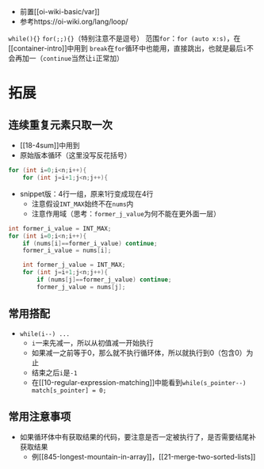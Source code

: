 - 前置[[oi-wiki-basic/var]]
- 参考https://oi-wiki.org/lang/loop/

`while(){}`
`for(;;){}`（特别注意不是逗号）
范围`for`：`for (auto x:s)`，在[[container-intro]]中用到
`break`在`for`循环中也能用，直接跳出，也就是最后`i`不会再加一（`continue`当然让`i`正常加）
# 拓展
## 连续重复元素只取一次
- [[18-4sum]]中用到
- 原始版本循环（这里没写反花括号）
```cpp
for (int i=0;i<n;i++){
    for (int j=i+1;j<n;j++){
```
- snippet版：4行一组，原来1行变成现在4行
  - 注意假设`INT_MAX`始终不在`nums`内
  - 注意作用域（思考：`former_j_value`为何不能在更外面一层）
```cpp
int former_i_value = INT_MAX;
for (int i=0;i<n;i++){
    if (nums[i]==former_i_value) continue;
    former_i_value = nums[i];

    int former_j_value = INT_MAX;
    for (int j=i+1;j<n;j++){
        if (nums[j]==former_j_value) continue;
        former_j_value = nums[j];
```
## 常用搭配
- `while(i--) ...`
  - `i`一来先减一，所以从初值减一开始执行
  - 如果减一之前等于0，那么就不执行循环体，所以就执行到0（包含0）为止
  - 结束之后`i`是`-1`
  - 在[[10-regular-expression-matching]]中能看到`while(s_pointer--) match[s_pointer] = 0;`
## 常用注意事项
- 如果循环体中有获取结果的代码，要注意是否一定被执行了，是否需要结尾补获取结果
  - 例[[845-longest-mountain-in-array]]，[[21-merge-two-sorted-lists]]